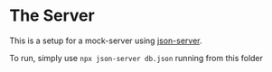 # The Server

This is a setup for a mock-server using [json-server](https://github.com/typicode/json-server/).

To run, simply use `npx json-server db.json` running from this folder
